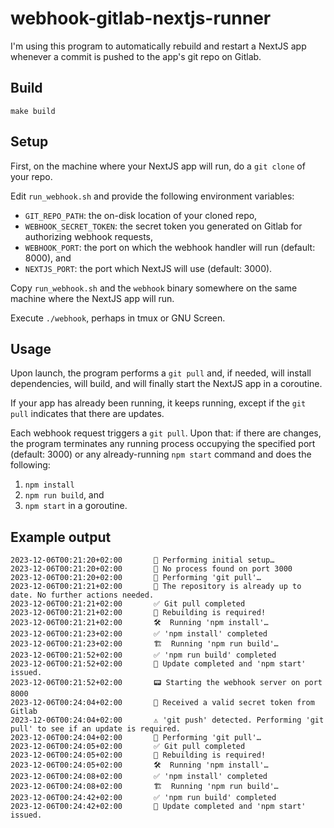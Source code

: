 # webhook-gitlab-nextjs-runner

I'm using this program to automatically rebuild and restart a NextJS app whenever a commit is pushed to the app's git repo on Gitlab.

## Build

`make build`

## Setup

First, on the machine where your NextJS app will run, do a `git clone` of your repo.

Edit `run_webhook.sh` and provide the following environment variables:
* `GIT_REPO_PATH`: the on-disk location of your cloned repo,
* `WEBHOOK_SECRET_TOKEN`: the secret token you generated on Gitlab for authorizing webhook requests,
* `WEBHOOK_PORT`: the port on which the webhook handler will run (default: 8000), and 
* `NEXTJS_PORT`: the port which NextJS will use (default: 3000).

Copy `run_webhook.sh` and the `webhook` binary somewhere on the same machine where the NextJS app will run.

Execute `./webhook`, perhaps in tmux or GNU Screen.

## Usage

Upon launch, the program performs a `git pull` and, if needed, will install dependencies, will build, and will finally start the NextJS app in a coroutine.

If your app has already been running, it keeps running, except if the `git pull` indicates that there are updates.

Each webhook request triggers a `git pull`. Upon that: if there are changes, the program terminates any running process occupying the specified port (default: 3000) or any already-running `npm start` command and does the following:
1. `npm install`
2. `npm run build`, and
3. `npm start` in a goroutine.

## Example output

```
2023-12-06T00:21:20+02:00       💪 Performing initial setup…
2023-12-06T00:21:20+02:00       🤷 No process found on port 3000
2023-12-06T00:21:20+02:00       📡 Performing 'git pull'…
2023-12-06T00:21:21+02:00       🤷 The repository is already up to date. No further actions needed.
2023-12-06T00:21:21+02:00       ✅ Git pull completed
2023-12-06T00:21:21+02:00       💪 Rebuilding is required!
2023-12-06T00:21:21+02:00       🛠️  Running 'npm install'…
2023-12-06T00:21:23+02:00       ✅ 'npm install' completed
2023-12-06T00:21:23+02:00       🏗️  Running 'npm run build'…
2023-12-06T00:21:52+02:00       ✅ 'npm run build' completed
2023-12-06T00:21:52+02:00       🥳 Update completed and 'npm start' issued.
2023-12-06T00:21:52+02:00       📟 Starting the webhook server on port 8000
2023-12-06T00:24:04+02:00       🤝 Received a valid secret token from Gitlab
2023-12-06T00:24:04+02:00       ⚠️ 'git push' detected. Performing 'git pull' to see if an update is required.
2023-12-06T00:24:04+02:00       📡 Performing 'git pull'…
2023-12-06T00:24:05+02:00       ✅ Git pull completed
2023-12-06T00:24:05+02:00       💪 Rebuilding is required!
2023-12-06T00:24:05+02:00       🛠️  Running 'npm install'…
2023-12-06T00:24:08+02:00       ✅ 'npm install' completed
2023-12-06T00:24:08+02:00       🏗️  Running 'npm run build'…
2023-12-06T00:24:42+02:00       ✅ 'npm run build' completed
2023-12-06T00:24:42+02:00       🥳 Update completed and 'npm start' issued.
```